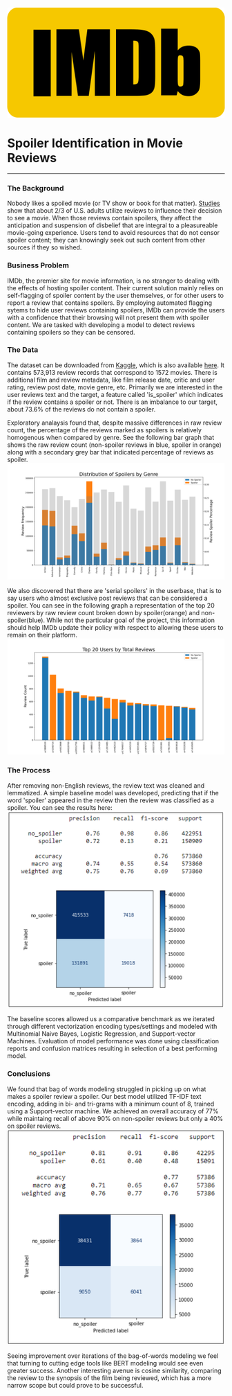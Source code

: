 ![IMDb logo](https://github.com/brtracy/capstone_project/blob/main/img/Imdb-logo.png?raw=true)

# Spoiler Identification in Movie Reviews

***
### The Background
Nobody likes a spoiled movie (or TV show or book for that matter). [Studies](https://www.statista.com/statistics/899009/reading-reviews-before-viewing-movie-united-states-by-age/) show that about 2/3 of U.S. adults utilize reviews to influence their decision to see a movie. When those reviews contain spoilers, they affect the anticipation and suspension of disbelief that are integral to a pleasureable movie-going experience. Users tend to avoid resources that do not censor spoiler content; they can knowingly seek out such content from other sources if they so wished.

### Business Problem
IMDb, the premier site for movie information, is no stranger to dealing with the effects of hosting spoiler content. Their current solution mainly relies on self-flagging of spoiler content by the user themselves, or for other users to report a review that contains spoilers. By employing automated flagging sytems to hide user reviews containing spoilers, IMDb can provide the users with a confidence that their browsing will not present them with spoiler content. We are tasked with developing a model to detect reviews containing spoilers so they can be censored.

### The Data
The dataset can be downloaded from [Kaggle](https://www.kaggle.com/datasets/rmisra/imdb-spoiler-dataset), which is also available [here](https://rishabhmisra.github.io/publications/). It contains 573,913 review records that correspond to 1572 movies. There is additional film and review metadata, like film release date, critic and user rating, review post date, movie genre, etc. Primarily we are interested in the user reviews text and the target, a feature called 'is_spoiler' which indicates if the review contains a spoiler or not. There is an imbalance to our target, about 73.6% of the reviews do not contain a spoiler.

Exploratory analaysis found that, despite massive differences in raw review count, the percentage of the reviews marked as spoilers is relatively homogenous when compared by genre. See the following bar graph that shows the raw review count (non-spoiler reviews in blue, spoiler in orange) along with a secondary grey bar that indicated percentage of reviews as spoiler.
![spoilers by genre](https://github.com/brtracy/capstone_project/blob/main/img/spoilers_by_genre.png?raw=true)

We also discovered that there are 'serial spoilers' in the userbase, that is to say users who almost exclusive post reviews that can be considered a spoiler. You can see in the following graph a representation of the top 20 reviewers by raw review count broken down by spoiler(orange) and non-spoiler(blue). While not the particular goal of the project, this information should help IMDb update their policy with respect to allowing these users to remain on their platform.
![spoilers by user](https://github.com/brtracy/capstone_project/blob/main/img/spoilers_by_user.png?raw=true)

### The Process
After removing non-English reviews, the review text was cleaned and lemmatized. A simple baseline model was developed, predicting that if the word 'spoiler' appeared in the review then the review was classified as a spoiler. You can see the results here:
![baseline model results](https://github.com/brtracy/capstone_project/blob/main/img/baseline.png?raw=true)

The baseline scores allowed us a comparative benchmark as we iterated through different vectorization encoding types/settings and modeled with Multinomial Naive Bayes, Logistic Regression, and Support-vector Machines. Evaluation of model performance was done using classification reports and confusion matrices resulting in selection of a best performing model.

### Conclusions
We found that bag of words modeling struggled in picking up on what makes a spoiler review a spoiler. Our best model utilized TF-IDF text encoding, adding in bi- and tri-grams with a minimum count of 8, trained using a Support-vector machine. We achieved an overall accuracy of 77% while maintaing recall of above 90% on non-spoiler reviews but only a 40% on spoiler reviews. 
![final model results](https://github.com/brtracy/capstone_project/blob/main/img/best%20model.png?raw=true)

Seeing improvement over iterations of the bag-of-words modeling we feel that turning to cutting edge tools like BERT modeling would see even greater success. Another interesting avenue is cosine similarity, comparing the review to the synopsis of the film being reviewed, which has a more narrow scope but could prove to be successful.

